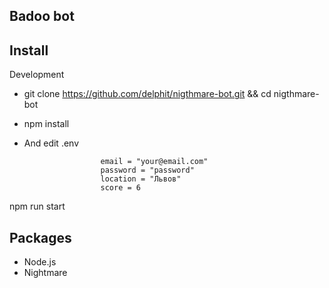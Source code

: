 ## Badoo bot

## Install

Development
* git clone https://github.com/delphit/nigthmare-bot.git && cd nigthmare-bot
* npm install
* And edit .env

                       email = "your@email.com"
                       password = "password"
                       location = "Львов"
                       score = 6
npm run start

## Packages
* Node.js
* Nightmare

